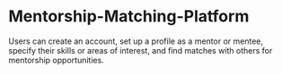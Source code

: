 # Mentorship-Matching-Platform
Users can create an account, set up a profile as a mentor or mentee, specify their skills or areas of interest, and find matches with others for mentorship opportunities.
